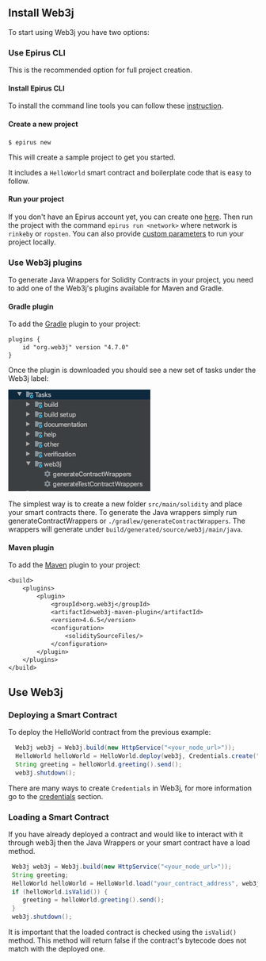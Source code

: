 ## Install Web3j

To start using Web3j you have two options:

### Use Epirus CLI

This is the recommended option for full project creation.
    
#### Install Epirus CLI

To install the command line tools you can follow these [instruction](https://docs.epirus.io/sdk/cli/#installation).

#### Create a new project     

`$ epirus new `

This will create a sample project to get you started. 

It includes a `HelloWorld` smart contract and boilerplate code that is easy to follow.

#### Run your project

If you don't have an Epirus account yet, you can create one [here](https://docs.epirus.io/sdk/cli/#account-creation).
Then run the project with the command `epirus run <network>` where network is `rinkeby` or `ropsten`.
You can also provide [custom parameters](https://docs.epirus.io/sdk/cli/#running-your-application-without-an-epirus-account) to run your project locally.

### Use Web3j plugins

To generate Java Wrappers for Solidity Contracts in your project, you need to add one of the Web3j's plugins available for Maven and Gradle.

#### Gradle plugin
    
To add the [Gradle](plugins/web3j_gradle_plugin.md) plugin to your project:

``` 
plugins {
    id "org.web3j" version "4.7.0"
}
``` 

Once the plugin is downloaded you should see a new set of tasks under the Web3j label:

![](./general_media/web3j_plugin.png)

The simplest way is to create a new folder `src/main/solidity` and place your smart contracts there.
To generate the Java wrappers simply run generateContractWrappers or `./gradlew/generateContractWrappers`.
The wrappers will generate under `build/generated/source/web3j/main/java`. 

#### Maven plugin        

To add the [Maven](plugins/web3j_maven_plugin.md) plugin to your project:
    
```
<build>
    <plugins>
        <plugin>
            <groupId>org.web3j</groupId>
            <artifactId>web3j-maven-plugin</artifactId>
            <version>4.6.5</version>
            <configuration>
                <soliditySourceFiles/>
            </configuration>
        </plugin>
    </plugins>
</build>
```
  
## Use Web3j

### Deploying a Smart Contract

To deploy the HelloWorld contract from the previous example:

```java
  Web3j web3j = Web3j.build(new HttpService("<your_node_url>"));
  HelloWorld helloWorld = HelloWorld.deploy(web3j, Credentials.create("your_private_key"), new DefaultGasProvider(), "Hello Blockchain World").send();
  String greeting = helloWorld.greeting().send();
  web3j.shutdown();
```

There are many ways to create `Credentials` in Web3j, for more information go to the [credentials](./transactions/credentials.md) section.

### Loading a Smart Contract 

If you have already deployed a contract and would like to interact with it through web3j then the Java Wrappers or your smart contract have a load method.

```java
 Web3j web3j = Web3j.build(new HttpService("<your_node_url>"));
 String greeting;
 HelloWorld helloWorld = HelloWorld.load("your_contract_address", web3j, Credentials.create("your_private_key"), new DefaultGasProvider());
 if (helloWorld.isValid()) {
    greeting = helloWorld.greeting().send();
 }
 web3j.shutdown();
```
It is important that the loaded contract is checked using the `isValid()` method. This method will return false if the contract's bytecode does not match with the deployed one.
    
